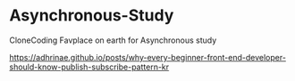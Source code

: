 # Asynchronous-Study
CloneCoding Favplace on earth for Asynchronous study

https://adhrinae.github.io/posts/why-every-beginner-front-end-developer-should-know-publish-subscribe-pattern-kr

